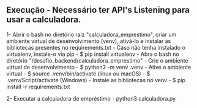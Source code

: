 ## Execução - Necessário ter API's Listening para usar a calculadora.

1- Abrir o bash no diretório raiz "calculadora_emprestimo", criar um ambiente virtual de desenvolvimento (venv), ativá-lo e instalar as bibliotecas presentes no requirements.txt
    - Caso não tenha instalado o virtualenv, instale-o via pip
        - $ pip install virtualenv
    - Abra o bash no diretório "/desafio_backend/calculadora_emprestimo"
    - Crie o ambiente virtual de desenvolvimento
        - $ python3 -m venv .venv
    - Ative o ambiente virtual
        - $ source .venv/bin/activate (linux ou macOS)
        - $ .venv/Script/activate (Windows)
    - Instale as bibliotecas no venv
        - $ pip install -r requirements.txt
        
2- Executar a calculadora de empréstimo
    - python3 calculadora.py